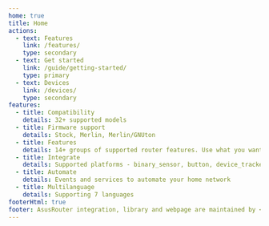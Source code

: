 ```yaml
---
home: true
title: Home
actions:
  - text: Features
    link: /features/
    type: secondary
  - text: Get started
    link: /guide/getting-started/
    type: primary
  - text: Devices
    link: /devices/
    type: secondary
features:
  - title: Compatibility
    details: 32+ supported models
  - title: Firmware support
    details: Stock, Merlin, Merlin/GNUton
  - title: Features
    details: 14+ groups of supported router features. Use what you want when you want, adjust
  - title: Integrate
    details: Supported platforms - binary_sensor, button, device_tracker, light, sensor, switch, update
  - title: Automate
    details: Events and services to automate your home network
  - title: Multilanguage
    details: Supporting 7 languages
footerHtml: true
footer: AsusRouter integration, library and webpage are maintained by <a href="https://github.com/Vaskivskyi">@Vaskivskyi</a><br/><br/><a href="https://www.buymeacoffee.com/vaskivskyi" target="_blank"><img src="/BuyMeACoffee.png" alt="Buy Me A Coffee" height="60px" /></a>
---
```

